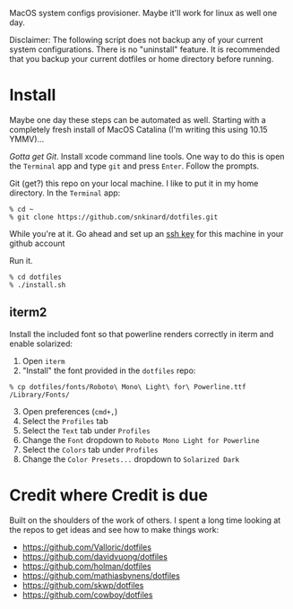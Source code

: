 MacOS system configs provisioner. Maybe it'll work for linux as well one day.

Disclaimer: The following script does not backup any of your current system configurations. There is no "uninstall" feature. It is recommended that you backup your current dotfiles or home directory before running.


# Install 

Maybe one day these steps can be automated as well. Starting with a completely fresh install of MacOS Catalina (I'm writing this using 10.15 YMMV)...

*Gotta get Git*. Install xcode command line tools. One way to do this is open the `Terminal` app and type `git` and press `Enter`. Follow the prompts.

Git (get?) this repo on your local machine. I like to put it in my home directory. In the `Terminal` app:

```
% cd ~
% git clone https://github.com/snkinard/dotfiles.git
```

While you're at it. Go ahead and set up an [ssh key](https://help.github.com/en/articles/generating-a-new-ssh-key-and-adding-it-to-the-ssh-agent) for this machine in your github account

Run it.

```
% cd dotfiles
% ./install.sh
```

## iterm2

Install the included font so that powerline renders correctly in iterm and enable solarized:

1. Open `iterm`
2. "Install" the font provided in the `dotfiles` repo:
  ```
  % cp dotfiles/fonts/Roboto\ Mono\ Light\ for\ Powerline.ttf /Library/Fonts/
  ```
3. Open preferences (`cmd+,`)
4. Select the `Profiles` tab
5. Select the `Text` tab under `Profiles` 
6. Change the `Font` dropdown to `Roboto Mono Light for Powerline`
7. Select the `Colors` tab under `Profiles`
8. Change the `Color Presets...` dropdown to `Solarized Dark`

# Credit where Credit is due

Built on the shoulders of the work of others. I spent a long time looking at the repos to get ideas and see how to make things work:

* https://github.com/Valloric/dotfiles
* https://github.com/davidvuong/dotfiles
* https://github.com/holman/dotfiles
* https://github.com/mathiasbynens/dotfiles
* https://github.com/skwp/dotfiles
* https://github.com/cowboy/dotfiles

